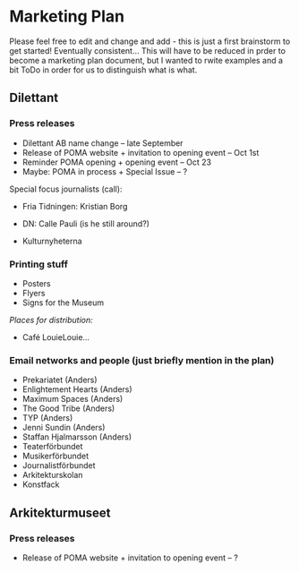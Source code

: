 # Marketing Plan
Please feel free to edit and change and add - this is just a first brainstorm to get started! Eventually consistent... This will have to be reduced in prder to become a marketing plan document, but I wanted to rwite examples and a bit ToDo in order for us to distinguish what is what.


## Dilettant

### Press releases
* Dilettant AB name change – late September
* Release of POMA website + invitation to opening event – Oct 1st
* Reminder POMA opening + opening event – Oct 23
* Maybe: POMA in process + Special Issue – ?

Special focus journalists (call):

* Fria Tidningen: Kristian Borg

* DN: Calle Pauli (is he still around?)

* Kulturnyheterna

### Printing stuff
* Posters
* Flyers
* Signs for the Museum

*Places for distribution:*

* Café LouieLouie...

### Email networks and people (just briefly mention in the plan)
* Prekariatet (Anders)
* Enlightement Hearts (Anders)
* Maximum Spaces (Anders)
* The Good Tribe (Anders)
* TYP (Anders)
* Jenni Sundin (Anders)
* Staffan Hjalmarsson (Anders)
* Teaterförbundet
* Musikerförbundet
* Journalistförbundet
* Arkitekturskolan
* Konstfack

## Arkitekturmuseet

### Press releases
* Release of POMA website + invitation to opening event – ?

